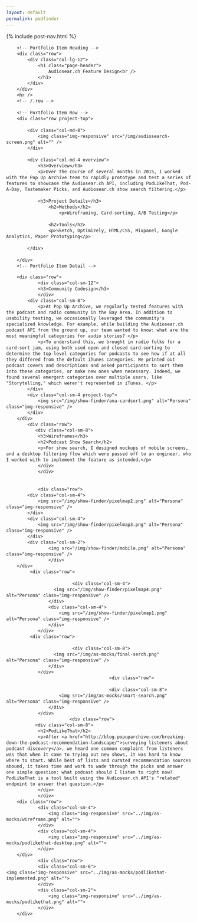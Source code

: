 ```yaml
--- 
layout: default
permalink: podfinder 
--- 
```

{% include post-nav.html %}

<div class="container post">

        <!-- Portfolio Item Heading -->
        <div class="row">
            <div class="col-lg-12">
                <h1 class="page-header">
                    Audiosear.ch Feature Design<br />
                </h1>
            </div>
        </div>
        <hr />
        <!-- /.row -->

        <!-- Portfolio Item Row -->
        <div class="row project-top">

            <div class="col-md-8">
                <img class="img-responsive" src="/img/audiosearch-screen.png" alt="" />
            </div>

            <div class="col-md-4 overview">
                <h3>Overview</h3>
                <p>Over the course of several months in 2015, I worked with the Pop Up Archive team to rapidly prototype and test a series of features to showcase the Audiosear.ch API, including PodLikeThat, Pod-A-Day, Tastemaker Picks, and Audiosear.ch show search filtering.</p>
                    
                <h3>Project Details</h3>
                    <h2>Methods</h2> 
                        <p>Wireframing, Card-sorting, A/B Testing</p>

                    <h2>Tools</h2>
                    <p>Sketch, Optimizely, HTML/CSS, Mixpanel, Google Analytics, Paper Prototyping</p>

            </div>

        </div>
        <!-- Portfolio Item Detail -->
<!--
        <div class="row">
                <h2>The Problem</h2>
            <div class="col-sm-12">

                <div class="newspaper">
Lorem ipsum dolor sit amet, consectetuer adipiscing elit, sed diam nonummy nibh euismod tincidunt ut laoreet dolore magna aliquam erat volutpat. Ut wisi enim ad minim veniam, quis nostrud exerci tation ullamcorper suscipit lobortis nisl ut aliquip ex ea commodo consequat. Duis autem vel eum iriure dolor in hendrerit in vulputate velit esse molestie consequat, vel illum dolore eu feugiat nulla facilisis at vero eros et accumsan et iusto odio dignissim qui blandit praesent luptatum zzril delenit augue duis dolore te feugait nulla facilisi. Nam liber tempor cum soluta nobis eleifend option congue nihil imperdiet doming id quod mazim placerat facer possim assum.
</div>
                            </div>
        </div>
-->


        <div class="row">
                <div class="col-sm-12">
                <h3>Community Codesign</h3>
                </div>
            <div class="col-sm-8">
                <p>At Pop Up Archive, we regularly tested features with the podcast and radio community in the Bay Area. In addition to usability testing, we occasionally leveraged the community's specialized knowledge. For example, while building the Audiosear.ch podcast API from the ground up, our team wanted to know: what are the most meaningful categories for audio stories? </p>
                <p>To understand this, we brought in radio folks for a card-sort jam, using both used open and closed card-sorting to determine the top-level categories for podcasts to see how if at all they differed from the default iTunes categories. We printed out podcast covers and descriptions and asked participants to sort them into these categories, or make new ones when necessary. Indeed, we found several emergent categories over multiple users, like "Storytelling," which weren't represented in iTunes. </p>
            </div>
            <div class="col-sm-4 project-top">
                <img src="/img/show-finder/ana-cardsort.png" alt="Persona" class="img-responsive" />
            </div>
        </div>
            <div class="row">
               <div class="col-sm-8">
                <h3>Wireframes</h3>
                <h2>Podcast Show Search</h2>
                <p>For show search, I designed mockups of mobile screens, and a desktop filtering flow which were passed off to an engineer, who I worked with to implement the feature as intended.</p>
                </div>
                </div>

         
                <div class="row">
            <div class="col-sm-4">
                <img src="/img/show-finder/pixelmap2.png" alt="Persona" class="img-responsive" />
            </div>
            <div class="col-sm-4">
                <img src="/img/show-finder/pixelmap3.png" alt="Persona" class="img-responsive" />
            </div>
            <div class="col-sm-2">
                    <img src="/img/show-finder/mobile.png" alt="Persona" class="img-responsive" />
                    </div>
        </div>
             <div class="row">
                   
                             <div class="col-sm-4">
                      <img src="/img/show-finder/pixelmap4.png" alt="Persona" class="img-responsive" />  
                    </div>
                    <div class="col-sm-4">
                        <img src="/img/show-finder/pixelmap1.png" alt="Persona" class="img-responsive" />
                    </div>
                </div>
             <div class="row">
                   
                             <div class="col-sm-8">
                      <img src="/img/as-mocks/final-serch.png" alt="Persona" class="img-responsive" />  
                    </div>
                </div>
                                           <div class="row">

                                           <div class="col-sm-8">
                        <img src="/img/as-mocks/smart-search.png" alt="Persona" class="img-responsive" />
                    </div>
                </div>
                            <div class="row">
               <div class="col-sm-8">
                <h2>PodLikeThat</h2>
                <p>After <a href="http://blog.popuparchive.com/breaking-down-the-podcast-recommendation-landscape/">surveying listeners about podcast discovery</a>, we heard one common complaint from listeners was that when it came to trying out new shows, it was hard to know where to start. While best of lists and curated recommendation sources abound, it takes time and work to wade through the picks and answer one simple question: what podcast should I listen to right now? PodLikeThat is a tool built using the Audiosear.ch API's "related" endpoint to answer that question.</p>
                </div>
                </div>
        <div class="row">
                <div class="col-sm-4">
                    <img class="img-responsive" src="../img/as-mocks/wireframe.png" alt="">
                </div>
                <div class="col-sm-4">
                    <img class="img-responsive" src="../img/as-mocks/podlikethat-desktop.png" alt="">
                </div>
        </div>
                <div class="row">
                <div class="col-sm-6">
    <img class="img-responsive" src="../img/as-mocks/podlikethat-implemented.png" alt="">
                </div>
                <div class="col-sm-2">
                    <img class="img-responsive" src="../img/as-mocks/podlikethat.png" alt="">
                </div>
        </div>
       
   
</div>

